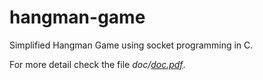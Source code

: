 # hangman-game
Simplified Hangman Game using socket programming in C.

For more detail check the file <i>doc/[doc.pdf](doc.pdf)</i>.
